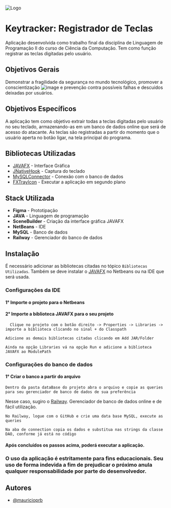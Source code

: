 ![Logo](https://i.ibb.co/fqMmdfV/loho-keytracker.png)

# Keytracker: Registrador de Teclas

Aplicação desenvolvida como trabalho final da disciplina de Linguagem de Programação II do curso de Ciência da Computação. Tem como função registrar as teclas digitadas pelo usuário.

## Objetivos Gerais
Demonstrar a fragilidade da segurança no mundo tecnológico, promover a conscientização ![image](https://user-images.githubusercontent.com/61766272/207658519-5f80fc98-be17-4998-a2c7-baab6f5405e7.png)
 e prevenção contra possíveis falhas e descuidos deixadas por usuários.

## Objetivos Específicos
A aplicação tem como objetivo extrair todas a teclas digitadas pelo usuário no seu teclado, armazenando-as em um banco de dados online que será de acesso do atacante. As teclas são registradas a partir do momento que o usuário aperta no botão ligar, na tela principal do programa.

## Bibliotecas Utilizadas
* [JAVAFX](https://openjfx.io) - Interface Gráfica
* [JNativeHook](https://github.com/kwhat/jnativehook) - Captura do teclado
* [MySQLConnector](https://dev.mysql.com/downloads/connector/j) - Conexão com o banco de dados
* [FXTrayIcon](https://search.maven.org/search?q=g:%22com.dustinredmond.fxtrayicon%22%20AND%20a:%22FXTrayIcon%22) - Executar a aplicação em segundo plano

## Stack Utilizada

* **Figma** - Prototipação
* **JAVA** - Linguagem de programação
* **SceneBuilder** - Criação da interface gráfica JAVAFX
* **NetBeans** - IDE
* **MySQL** - Banco de dados
* **Railway** - Gerenciador do banco de dados
## Instalação

É necessário adicionar as bibliotecas citadas no tópico `Bibliotecas Utilizadas`. Também se deve instalar o [JAVAFX](https://openjfx.io) no Netbeans ou na IDE que será usada.

### Configurações da IDE

#### 1° Importe o projeto para o Netbeans
#### 2° Importe a biblioteca JAVAFX para o seu projeto

```
  Clique no projeto com o botão direito -> Properties -> Libraries -> importe a biblioteca clicando no sinal + do Classpath
```
```
Adicione as demais bibliotecas citadas clicando em Add JAR/Folder
```
```
Ainda na opção Libraries vá na opção Run e adicione a biblioteca JAVAFX ao ModulePath
```

### Configurações do banco de dados
#### 1° Criar o banco a partir do arquivo
```
Dentro da pasta dataBase do projeto abra o arquivo e copie as queries para seu gerenciador de banco de dados de sua preferência
```
Nesse caso, sugiro o [Railway](https://railway.app/). Gerenciador de banco de dados online e de fácil utilização.
```
No Railway, logue com o GitHub e crie uma data base MySQL, execute as queries
```
```
Na aba de connection copia os dados e substitua nas strings da classe DAO, conforme já está no código
```

#### Após concluídos os passos acima, poderá executar a aplicação.
### O uso da aplicação é estritamente para fins educacionais. Seu uso de forma indevida a fim de prejudicar o próximo anula qualquer responsabilidade por parte do desenvolvedor.

## Autores

- [@mauricioprb](https://www.github.com/mauricioprb)
